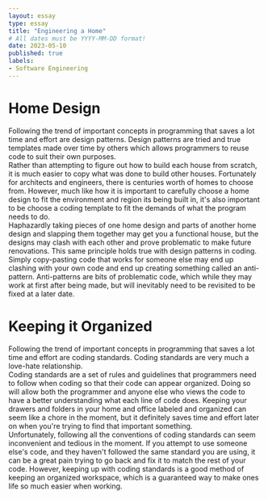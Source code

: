 ```yaml
---
layout: essay
type: essay
title: "Engineering a Home"
# All dates must be YYYY-MM-DD format!
date: 2023-05-10
published: true
labels:
- Software Engineering
---
```


# Home Design
Following the trend of important concepts in programming that saves a lot time and effort are design patterns. Design patterns are tried and true templates made over time by others which allows programmers to reuse code to suit their own purposes.<Br>
Rather than attempting to figure out how to build each house from scratch, it is much easier to copy what was done to build other houses. Fortunately for architects and engineers, there is centuries worth of homes to choose from. However, much like how it is important to carefully choose a home design to fit the environment and region its being built in, it's also important to be choose a coding template to fit the demands of what the program needs to do.<br>
Haphazardly taking pieces of one home design and parts of another home design and slapping them together may get you a functional house, but the designs may clash with each other and prove problematic to make future renovations. This same principle holds true with design patterns in coding. <br>
Simply copy-pasting code that works for someone else may end up clashing with your own code and end up creating something called an anti-pattern. Anti-patterns are bits of problematic code, which while they may work at first after being made, but will inevitably need to be revisited to be fixed at a later date. <br>

# Keeping it Organized
Following the trend of important concepts in programming that saves a lot time and effort are coding standards. Coding standards are very much a love-hate relationship.<br> Coding standards are a set of rules and guidelines that programmers need to follow when coding so that their code can appear organized. Doing so will allow both the programmer and anyone else who views the code to have a better understanding what each line of code does. Keeping your drawers and folders in your home and office labeled and organized can seem like a chore in the moment, but it definitely saves time and effort later on when you're trying to find that important something.<br>
Unfortunately, following all the conventions of coding standards can seem inconvenient and tedious in the moment. If you attempt to use someone else's code, and they haven't followed the same standard you are using, it can be a great pain trying to go back and fix it to match the rest of your code. 
However, keeping up with coding standards is a good method of keeping an organized workspace, which is a guaranteed way to make ones life so much easier when working.


